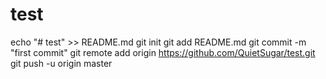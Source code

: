 # test
echo "# test" >> README.md
git init
git add README.md
git commit -m "first commit"
git remote add origin https://github.com/QuietSugar/test.git
git push -u origin master
